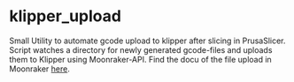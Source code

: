 # klipper_upload
Small Utility to automate gcode upload to klipper after slicing in PrusaSlicer. 
Script watches a directory for newly generated 
gcode-files and uploads them to Klipper using Moonraker-API.
Find the docu of the file upload in Moonraker [here](https://moonraker.readthedocs.io/en/latest/web_api/#file-upload).

